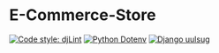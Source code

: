 # E-Commerce-Store

[![Code style: djLint](https://img.shields.io/badge/html%20style-djLint-blue.svg)](https://github.com/Riverside-Healthcare/djlint)
[![Python Dotenv](https://badgen.net/badge/Python/Dotenv/green?icon=python)](https://pypi.org/project/python-dotenv/)
[![Django uulsug](https://badgen.net/badge/Django/uuslug/orange?![image](https://user-images.githubusercontent.com/106393492/217924380-9e9444c9-5718-47fe-bf11-72d84132ccce.png)
)](https://pypi.org/project/django-uuslug/)

